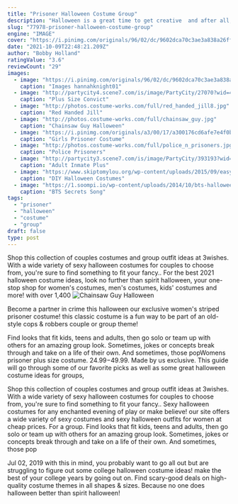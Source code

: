 ```yaml
---
title: "Prisoner Halloween Costume Group"
description: "Halloween is a great time to get creative  and after all, great minds think alike! call your partner and put your heads together, then scroll through our collection to find creative couples costumes that will help"
slug: "77978-prisoner-halloween-costume-group"
engine: "IMAGE"
cover: "https://i.pinimg.com/originals/96/02/dc/9602dca70c3ae3a838a26ff735cfa566.jpg"
date: "2021-10-09T22:48:21.209Z"
author: "Bobby Holland"
ratingValue: "3.6"
reviewCount: "29"
images:
  - image: "https://i.pinimg.com/originals/96/02/dc/9602dca70c3ae3a838a26ff735cfa566.jpg"
    caption: "Images hannahknight01"
  - image: "http://partycity4.scene7.com/is/image/PartyCity/27070?wid=400"
    caption: "Plus Size Convict"
  - image: "http://photos.costume-works.com/full/red_handed_jill8.jpg"
    caption: "Red Handed Jill"
  - image: "http://photos.costume-works.com/full/chainsaw_guy.jpg"
    caption: "Chainsaw Guy Halloween"
  - image: "https://i.pinimg.com/originals/a3/00/17/a300176cd6afe7e4f0b58641625f61fc.jpg"
    caption: "Girls Prisoner Costume"
  - image: "http://photos.costume-works.com/full/police_n_prisoners.jpg"
    caption: "Police Prisoners"
  - image: "http://partycity3.scene7.com/is/image/PartyCity/393193?wid=400"
    caption: "Adult Inmate Plus"
  - image: "https://www.skiptomylou.org/wp-content/uploads/2015/09/easy-butterfly-costume.jpg"
    caption: "DIY Halloween Costumes"
  - image: "https://1.soompi.io/wp-content/uploads/2014/10/bts-halloween.jpg"
    caption: "BTS Secrets Song"
tags:
  - "prisoner"
  - "halloween"
  - "costume"
  - "group"
draft: false
type: post
---
```


Shop this collection of couples costumes and group outfit ideas at 3wishes. With a wide variety of sexy halloween costumes for couples to choose from, you're sure to find something to fit your fancy.. For the best 2021 halloween costume ideas, look no further than spirit halloween, your one-stop shop for women's costumes, men's costumes, kids' costumes and more! with over 1,400
![Chainsaw Guy Halloween](http://photos.costume-works.com/full/chainsaw_guy.jpg "Chainsaw Guy Halloween")

Become a partner in crime this halloween our exclusive women&#39;s striped prisoner costume! this classic costume is a fun way to be part of an old-style cops &amp; robbers couple or group theme!
<!--inArticleAds-->

<!--galleryOne-->

Find looks that fit kids, teens and adults, then go solo or team up with others for an amazing group look. Sometimes, jokes or concepts break through and take on a life of their own. And sometimes, those popWomens prisoner plus size costume. $24.99-$49.99. Made by us exclusive.  This guide will go through some of our favorite picks as well as some great halloween costume ideas for groups,
<!--inArticleAds-->

<!--galleryTwo-->

Shop this collection of couples costumes and group outfit ideas at 3wishes. With a wide variety of sexy halloween costumes for couples to choose from, you're sure to find something to fit your fancy.. Sexy halloween costumes for any enchanted evening of play or make believe! our site offers a wide variety of sexy costumes and sexy halloween outfits for women at cheap prices. For a group. Find looks that fit kids, teens and adults, then go solo or team up with others for an amazing group look. Sometimes, jokes or concepts break through and take on a life of their own. And sometimes, those pop
<!--galleryThree-->

Jul 02, 2019 with this in mind, you probably want to go all out but are struggling to figure out some college halloween costume ideas! make the best of your college years by going out on. Find scary-good deals on high-quality costume themes in all shapes & sizes. Because no one does halloween better than spirit halloween!